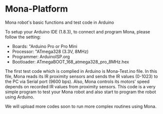 # Mona-Platform
Mona robot's basic functions and test code in Arduino


To setup your Arduino IDE (1.8.3), to connect and program Mona, please follow the setting:
- Boards: "Arduino Pro or Pro Mini
- Processor: "ATmega328 (3.3V, 8MHz)
- Programmer: ArduinoISP.org
- Bootloader: ATmegaBOOT_168_atmega328_pro_8MHz.hex 


The first test code which is complied in Arduino is Mona-Test.ino file. 
In this file, Mona reads its IR proximity sensors and sends the IR values (0-1023) to the PC via Serial port (9600 bps). Also, Mona controls its motors' speed depends on recorded IR values from proximity sensors. 
This code is a very simple program to test your Mona robot and also start to program the robot using Arduino. 


We will upload more codes soon to run more complex routines using Mona.
